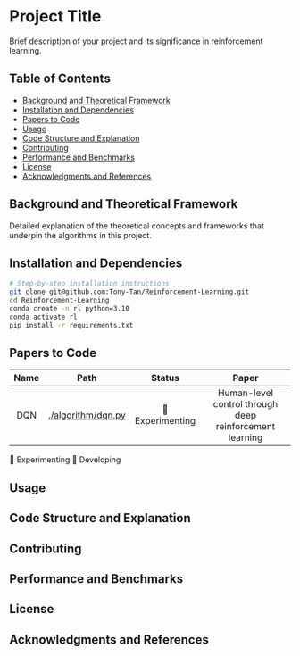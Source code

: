 # Project Title

Brief description of your project and its significance in reinforcement learning.

## Table of Contents
- [Background and Theoretical Framework](#background-and-theoretical-framework)
- [Installation and Dependencies](#installation-and-dependencies)
- [Papers to Code](#papers-to-code)
- [Usage](#usage)
- [Code Structure and Explanation](#code-structure-and-explanation)
- [Contributing](#contributing)
- [Performance and Benchmarks](#performance-and-benchmarks)
- [License](#license)
- [Acknowledgments and References](#acknowledgments-and-references)

## Background and Theoretical Framework
Detailed explanation of the theoretical concepts and frameworks that underpin the algorithms in this project.

## Installation and Dependencies
```bash
# Step-by-step installation instructions
git clone git@github.com:Tony-Tan/Reinforcement-Learning.git
cd Reinforcement-Learning
conda create -n rl python=3.10
conda activate rl
pip install -r requirements.txt
```

## Papers to Code
| Name |                   Path                   |     Status      |                          Paper                          |
|:----:|:----------------------------------------:|:---------------:|:-------------------------------------------------------:|
| DQN  | [./algorithm/dqn.py](./algorithm/dqn.py) | 🧪Experimenting | Human-level control through deep reinforcement learning |

🧪 Experimenting
🚧 Developing

## Usage
## Code Structure and Explanation
## Contributing
## Performance and Benchmarks
## License
## Acknowledgments and References
